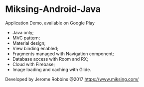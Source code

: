# Miksing-Android-Java
Application Demo, available on Google Play

- Java only;
- MVC pattern; 
- Material design;
- View binding enabled;
- Fragments managed with Navigation component;
- Database access with Room and RX;
- Cloud with Firebase;
- Image loading and caching with Glide.

Developed by Jerome Robbins @2017 
https://www.miksing.com/
